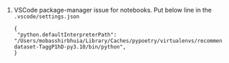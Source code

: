 1. VSCode package-manager issue for notebooks. Put below line in the `.vscode/settings.json`
   ```
   {
    "python.defaultInterpreterPath": "/Users/mobasshirbhuia/Library/Caches/pypoetry/virtualenvs/recommendation-dataset-TaggP1hD-py3.10/bin/python",
   }
   ```
